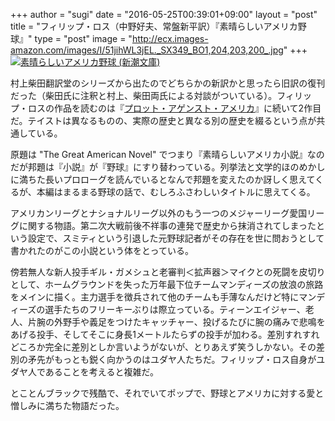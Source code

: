 +++
author = "sugi"
date = "2016-05-25T00:39:01+09:00"
layout = "post"
title = "フィリップ・ロス（中野好夫、常盤新平訳）『素晴らしいアメリカ野球』"
type = "post"
image = "http://ecx.images-amazon.com/images/I/51jihWL3jEL._SX349_BO1,204,203,200_.jpg"
+++
<a href="http://www.amazon.co.jp/exec/obidos/ASIN/410220041X/chezsugi-22/ref=nosim/" name="amazletlink" target="_blank"><img src="http://ecx.images-amazon.com/images/I/51jihWL3jEL.jpg" alt="素晴らしいアメリカ野球 (新潮文庫)" class="alignleft" /></a>

村上柴田翻訳堂のシリーズから出たのでどちらかの新訳かと思ったら旧訳の復刊だった（柴田氏に注釈と村上、柴田両氏による対談がついている）。フィリップ・ロスの作品を読むのは『[プロット・アゲンスト・アメリカ](/book/5668/)』に続いて2作目だ。テイストは異なるものの、実際の歴史と異なる別の歴史を綴るという点が共通している。

原題は "The Great American Novel" でつまり『素晴らしいアメリカ小説』なのだが邦題は『小説』が『野球』にすり替わっている。列挙法と文学的ほのめかしに満ちた長いプロローグを読んでいるとなんで邦題を変えたのか訝しく思えてくるが、本編はまるまる野球の話で、むしろふさわしいタイトルに思えてくる。

アメリカンリーグとナショナルリーグ以外のもう一つのメジャーリーグ愛国リーグに関する物語。第二次大戦前後不祥事の連発で歴史から抹消されてしまったという設定で、スミティという引退した元野球記者がその存在を世に問おうとして書かれたのがこの小説という体をとっている。

傍若無人な新人投手ギル・ガメシュと老審判＜拡声器＞マイクとの死闘を皮切りとして、ホームグラウンドを失った万年最下位チームマンディーズの放浪の旅路をメインに描く。主力選手を徴兵されて他のチームも手薄なんだけど特にマンディーズの選手たちのフリーキーぶりは際立っている。ティーンエイジャー、老人、片腕の外野手や義足をつけたキャッチャー、投げるたびに腕の痛みで悲鳴をあげる投手、そしてそこに身長1メートルたらずの投手が加わる。差別すれすれどころか完全に差別としか言いようがないが、とりあえず笑うしかない。その差別の矛先がもっとも鋭く向かうのはユダヤ人たちだ。フィリップ・ロス自身がユダヤ人であることを考えると複雑だ。

とことんブラックで残酷で、それでいてポップで、野球とアメリカに対する愛と憎しみに満ちた物語だった。
